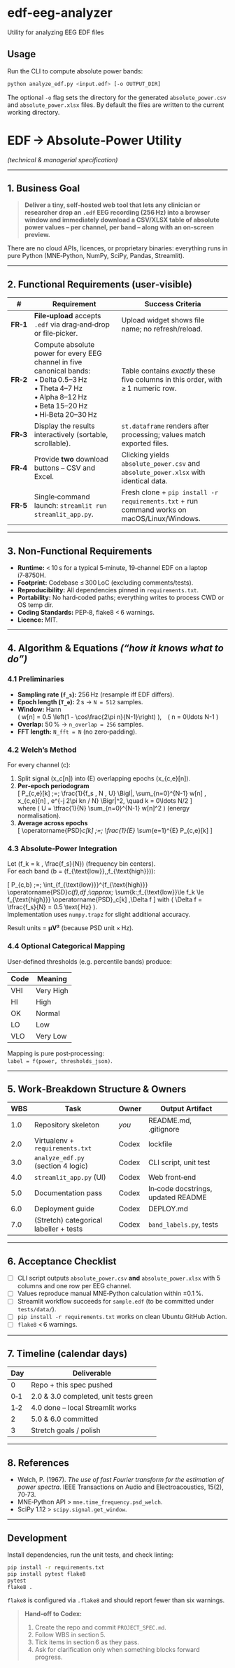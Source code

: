 # edf-eeg-analyzer
Utility for analyzing EEG EDF files

## Usage

Run the CLI to compute absolute power bands:

```bash
python analyze_edf.py <input.edf> [-o OUTPUT_DIR]
```

The optional `-o` flag sets the directory for the generated
`absolute_power.csv` and `absolute_power.xlsx` files. By default the files are
written to the current working directory.
# EDF → Absolute‑Power Utility  
*(technical & managerial specification)*  

---

## 1.  Business Goal

> **Deliver a tiny, self‑hosted web tool that lets any clinician or researcher drop an `.edf` EEG recording (256 Hz) into a browser window and immediately download a CSV/XLSX table of absolute power values – per channel, per band – along with an on‑screen preview.**

There are no cloud APIs, licences, or proprietary binaries: everything runs in pure Python (MNE‑Python, NumPy, SciPy, Pandas, Streamlit).

---

## 2.  Functional Requirements (user‑visible)

| # | Requirement | Success Criteria |
|---|-------------|------------------|
| **FR‑1** | **File‑upload** accepts `.edf` via drag‑and‑drop or file‑picker. | Upload widget shows file name; no refresh/reload. |
| **FR‑2** | Compute absolute power for every EEG channel in five canonical bands: <br>• Delta 0.5–3 Hz • Theta 4–7 Hz • Alpha 8–12 Hz • Beta 15–20 Hz • Hi‑Beta 20–30 Hz | Table contains *exactly* these five columns in this order, with ≥ 1 numeric row. |
| **FR‑3** | Display the results interactively (sortable, scrollable). | `st.dataframe` renders after processing; values match exported files. |
| **FR‑4** | Provide **two** download buttons – CSV and Excel. | Clicking yields `absolute_power.csv` and `absolute_power.xlsx` with identical data. |
| **FR‑5** | Single‑command launch: `streamlit run streamlit_app.py`. | Fresh clone + `pip install -r requirements.txt` + run command works on macOS/Linux/Windows. |

---

## 3.  Non‑Functional Requirements

- **Runtime:** < 10 s for a typical 5‑minute, 19‑channel EDF on a laptop i7‑8750H.  
- **Footprint:** Codebase ≤ 300 LoC (excluding comments/tests).  
- **Reproducibility:** All dependencies pinned in `requirements.txt`.  
- **Portability:** No hard‑coded paths; everything writes to process CWD or OS temp dir.  
- **Coding Standards:** PEP‑8, flake8 < 6 warnings.  
- **Licence:** MIT.

---

## 4.  Algorithm & Equations *(“how it knows what to do”)*

### 4.1  Preliminaries  

- **Sampling rate (`f_s`):** 256 Hz (resample iff EDF differs).  
- **Epoch length (`T_e`):** 2 s → `N = 512` samples.  
- **Window:** Hann  
  \( w[n] = 0.5 \left(1 - \cos\frac{2\pi n}{N-1}\right) \), \( n = 0\ldots N-1 \)  
- **Overlap:** 50 % → `n_overlap = 256` samples.  
- **FFT length:** `N_fft = N` (no zero‑padding).  

### 4.2  Welch’s Method  

For every channel \(c\):

1. Split signal \(x_c[n]\) into \(E\) overlapping epochs \(x_{c,e}[n]\).  
2. **Per‑epoch periodogram**  
   \[
     P_{c,e}[k] \;=\;
       \frac{1}{f_s \, N \, U}
       \Bigl|\,
         \sum_{n=0}^{N-1} w[n] \, x_{c,e}[n] \,
         e^{-j 2\pi kn / N}
       \Bigr|^2,
       \quad k = 0\ldots N/2
   \]  
   where \( U = \tfrac{1}{N} \sum_{n=0}^{N-1} w[n]^2 \) (energy normalisation).
3. **Average across epochs**  
   \[
     \operatorname{PSD}_c[k] \;=\; \frac{1}{E} \sum_{e=1}^{E} P_{c,e}[k]
   \]

### 4.3  Absolute‑Power Integration  

Let \(f_k = k \, \frac{f_s}{N}\) (frequency bin centers).  
For each band \(b = (f_{\text{low}},\,f_{\text{high}})\):

\[
  P_{c,b} \;=\;
    \int_{f_{\text{low}}}^{f_{\text{high}}}
      \operatorname{PSD}_c(f)\,df
  \;\approx\;
    \sum_{k:\;f_{\text{low}}\le f_k \le f_{\text{high}}}
      \operatorname{PSD}_c[k] \,\Delta f
\]
with \( \Delta f = \tfrac{f_s}{N} = 0.5 \text{ Hz} \).  
Implementation uses `numpy.trapz` for slight additional accuracy.

Result units = **µV²** (because PSD unit × Hz).

### 4.4  Optional Categorical Mapping  

User‑defined thresholds (e.g. percentile bands) produce:

| Code | Meaning |
|------|---------|
| VHI  | Very High |
| HI   | High |
| OK   | Normal |
| LO   | Low |
| VLO  | Very Low |

Mapping is pure post‑processing:  
`label = f(power, thresholds_json)`.

---

## 5.  Work‑Breakdown Structure & Owners

| WBS | Task | Owner | Output Artifact |
|-----|------|-------|-----------------|
| 1.0 | Repository skeleton | *you* | README.md, .gitignore |
| 2.0 | Virtualenv + `requirements.txt` | Codex | lockfile |
| 3.0 | `analyze_edf.py` (section 4 logic) | Codex | CLI script, unit test |
| 4.0 | `streamlit_app.py` (UI) | Codex | Web front‑end |
| 5.0 | Documentation pass | Codex | In‑code docstrings, updated README |
| 6.0 | Deployment guide | Codex | DEPLOY.md |
| 7.0 | (Stretch) categorical labeller + tests | Codex | `band_labels.py`, tests |

---

## 6.  Acceptance Checklist

- [ ] CLI script outputs `absolute_power.csv` **and** `absolute_power.xlsx` with 5 columns and one row per EEG channel.  
- [ ] Values reproduce manual MNE‑Python calculation within ±0.1 %.  
- [ ] Streamlit workflow succeeds for `sample.edf` (to be committed under `tests/data/`).  
- [ ] `pip install -r requirements.txt` works on clean Ubuntu GitHub Action.  
- [ ] `flake8` < 6 warnings.  

---

## 7.  Timeline (calendar days)

| Day | Deliverable |
|-----|-------------|
| 0   | Repo + this spec pushed |
| 0‑1 | 2.0 & 3.0 completed, unit tests green |
| 1‑2 | 4.0 done – local Streamlit works |
| 2   | 5.0 & 6.0 committed |
| 3   | Stretch goals / polish |

---

## 8.  References

- Welch, P. (1967). *The use of fast Fourier transform for the estimation of power spectra*. IEEE Transactions on Audio and Electroacoustics, 15(2), 70‑73.  
- MNE‑Python API > `mne.time_frequency.psd_welch`.  
- SciPy 1.12 > `scipy.signal.get_window`.

---
## Development

Install dependencies, run the unit tests, and check linting:

```bash
pip install -r requirements.txt
pip install pytest flake8
pytest
flake8 .
```

`flake8` is configured via `.flake8` and should report fewer than six warnings.


> **Hand‑off to Codex:**  
> 1. Create the repo and commit `PROJECT_SPEC.md`.  
> 2. Follow WBS in section 5.  
> 3. Tick items in section 6 as they pass.  
> 4. Ask for clarification only when something blocks forward progress.
